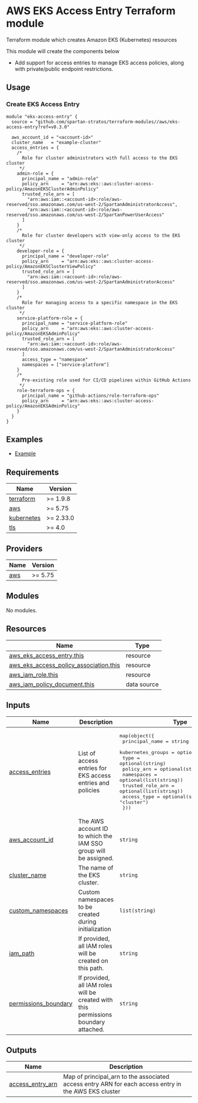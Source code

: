 # AWS EKS Access Entry Terraform module

Terraform module which creates Amazon EKS (Kubernetes) resources

This module will create the components below

- Add support for access entries to manage EKS access policies, along with private/public endpoint restrictions.

## Usage

### Create EKS Access Entry

```hcl
module "eks-access-entry" {
  source = "github.com/spartan-stratos/terraform-modules//aws/eks-access-entry?ref=v0.3.0"

  aws_account_id = "<account-id>"
  cluster_name   = "example-cluster"
  access_entries = {
    /*
      Role for cluster administrators with full access to the EKS cluster
     */
    admin-role = {
      principal_name = "admin-role"
      policy_arn     = "arn:aws:eks::aws:cluster-access-policy/AmazonEKSClusterAdminPolicy"
      trusted_role_arn = [
        "arn:aws:iam::<account-id>:role/aws-reserved/sso.amazonaws.com/us-west-2/SpartanAdministratorAccess",
        "arn:aws:iam::<account-id>:role/aws-reserved/sso.amazonaws.com/us-west-2/SpartanPowerUserAccess"
      ]
    }
    /*
      Role for cluster developers with view-only access to the EKS cluster
     */
    developer-role = {
      principal_name = "developer-role"
      policy_arn     = "arn:aws:eks::aws:cluster-access-policy/AmazonEKSClusterViewPolicy"
      trusted_role_arn = [
        "arn:aws:iam::<account-id>:role/aws-reserved/sso.amazonaws.com/us-west-2/SpartanAdministratorAccess"
      ]
    }
    /* 
      Role for managing access to a specific namespace in the EKS cluster
     */
    service-platform-role = {
      principal_name = "service-platform-role"
      policy_arn     = "arn:aws:eks::aws:cluster-access-policy/AmazonEKSAdminPolicy"
      trusted_role_arn = [
        "arn:aws:iam::<account-id>:role/aws-reserved/sso.amazonaws.com/us-west-2/SpartanAdministratorAccess"
      ]
      access_type = "namespace"
      namespaces = ["service-platform"]
    }
    /*
      Pre-existing role used for CI/CD pipelines within GitHub Actions
     */
    role-terraform-ops = {
      principal_name = "github-actions/role-terraform-ops"
      policy_arn     = "arn:aws:eks::aws:cluster-access-policy/AmazonEKSAdminPolicy"
    }
  }
}

```

## Examples

- [Example](./examples/)

<!-- BEGIN_TF_DOCS -->

## Requirements

| Name                                                                         | Version   |
|------------------------------------------------------------------------------|-----------|
| <a name="requirement_terraform"></a> [terraform](#requirement\_terraform)    | >= 1.9.8  |
| <a name="requirement_aws"></a> [aws](#requirement\_aws)                      | >= 5.75   |
| <a name="requirement_kubernetes"></a> [kubernetes](#requirement\_kubernetes) | >= 2.33.0 |
| <a name="requirement_tls"></a> [tls](#requirement\_tls)                      | >= 4.0    |

## Providers

| Name                                              | Version |
|---------------------------------------------------|---------|
| <a name="provider_aws"></a> [aws](#provider\_aws) | >= 5.75 |

## Modules

No modules.

## Resources

| Name                                                                                                                                                | Type        |
|-----------------------------------------------------------------------------------------------------------------------------------------------------|-------------|
| [aws_eks_access_entry.this](https://registry.terraform.io/providers/hashicorp/aws/latest/docs/resources/eks_access_entry)                           | resource    |
| [aws_eks_access_policy_association.this](https://registry.terraform.io/providers/hashicorp/aws/latest/docs/resources/eks_access_policy_association) | resource    |
| [aws_iam_role.this](https://registry.terraform.io/providers/hashicorp/aws/latest/docs/resources/iam_role)                                           | resource    |
| [aws_iam_policy_document.this](https://registry.terraform.io/providers/hashicorp/aws/latest/docs/data-sources/iam_policy_document)                  | data source |

## Inputs

| Name                                                                                             | Description                                                                         | Type                                                                                                                                                                                                                                                                                                                                                                            | Default | Required |
|--------------------------------------------------------------------------------------------------|-------------------------------------------------------------------------------------|---------------------------------------------------------------------------------------------------------------------------------------------------------------------------------------------------------------------------------------------------------------------------------------------------------------------------------------------------------------------------------|---------|:--------:|
| <a name="input_access_entries"></a> [access\_entries](#input\_access\_entries)                   | List of access entries for EKS access entries and policies                          | <pre>map(object({<br/>    principal_name    = string<br/>    kubernetes_groups = optional(list(string))<br/>    type              = optional(string)<br/>    policy_arn        = optional(string)<br/>    namespaces        = optional(list(string))<br/>    trusted_role_arn  = optional(list(string))<br/>    access_type       = optional(string, "cluster")<br/>  }))</pre> | `{}`    |    no    |
| <a name="input_aws_account_id"></a> [aws\_account\_id](#input\_aws\_account\_id)                 | The AWS account ID to which the IAM SSO group will be assigned.                     | `string`                                                                                                                                                                                                                                                                                                                                                                        | n/a     |   yes    |
| <a name="input_cluster_name"></a> [cluster\_name](#input\_cluster\_name)                         | The name of the EKS cluster.                                                        | `string`                                                                                                                                                                                                                                                                                                                                                                        | n/a     |   yes    |
| <a name="input_custom_namespaces"></a> [custom\_namespaces](#input\_custom\_namespaces)          | Custom namespaces to be created during initialization                               | `list(string)`                                                                                                                                                                                                                                                                                                                                                                  | `[]`    |    no    |
| <a name="input_iam_path"></a> [iam\_path](#input\_iam\_path)                                     | If provided, all IAM roles will be created on this path.                            | `string`                                                                                                                                                                                                                                                                                                                                                                        | `"/"`   |    no    |
| <a name="input_permissions_boundary"></a> [permissions\_boundary](#input\_permissions\_boundary) | If provided, all IAM roles will be created with this permissions boundary attached. | `string`                                                                                                                                                                                                                                                                                                                                                                        | `null`  |    no    |

## Outputs

| Name                                                                                     | Description                                                                                           |
|------------------------------------------------------------------------------------------|-------------------------------------------------------------------------------------------------------|
| <a name="output_access_entry_arn"></a> [access\_entry\_arn](#output\_access\_entry\_arn) | Map of principal\_arn to the associated access entry ARN for each access entry in the AWS EKS cluster |

<!-- END_TF_DOCS -->